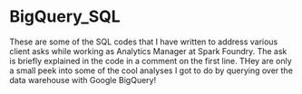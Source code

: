 # BigQuery_SQL

These are some of the SQL codes that I have written to address various client asks while working as Analytics Manager at Spark Foundry. The ask is briefly explained in the code in a comment on the first line. THey are only a small peek into some of the cool analyses I got to do by querying over the data warehouse with Google BigQuery! 

